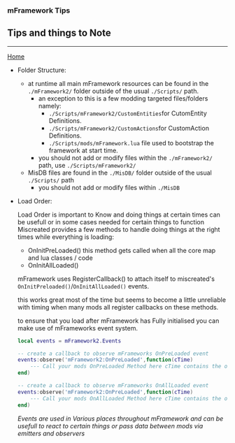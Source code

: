 ### mFramework Tips
## Tips and things to Note
----

[Home](/mFramework2)

* Folder Structure:
    - at runtime all main mFramework resources can be found in the `./mFramework2/` folder outside of the usual `./Scripts/` path.
        - an exception to this is a few modding targeted files/folders namely: 
            - `./Scripts/mFramework2/CustomEntities`for CutomEntity Definitions.
            - `./Scripts/mFramework2/CustomActions`for CustomAction Definitions.
            - `./Scripts/mods/mFramework.lua` file used to bootstrap the framework at start time.
        - you should not add or modify files within the `./mFramework2/` path, use `./Scripts/mFramework2/`
    - MisDB files are found in the `./MisDB/` folder outside of the usual `./Scripts/` path
        - you should not add or modify files within `./MisDB`

* Load Order:

    Load Order is important to Know and doing things at certain times can be usefull or in some cases needed for certain things to function
    Miscreated provides a few methods to handle doing things at the right times while everything is loading:
    - OnInitPreLoaded()
        this method gets called when all the core map and lua classes / code
    - OnInitAllLoaded()


    mFramework uses RegisterCallback() to attach itself to miscreated's `OnInitPreloaded()`/`OnInitAllLoaded()` events.

    this works great most of the time but seems to become a little unreliable with timing when many mods all register callbacks on these methods.
    
    to ensure that you load after mFramework has Fully initialised you can make use of mFrameworks event system.
    ```lua
    local events = mFramework2.Events

    -- create a callback to observe mFrameworks OnPreLoaded event
    events:observe('mFramework2:OnPreLoaded',function(cTime)
        --- Call your mods OnPreLoaded Method here cTime contains the os.date() when mFramework finished PreLoading
    end)

    -- create a callback to observe mFrameworks OnAllLoaded event
    events:observe('mFramework2:OnPreLoaded',function(cTime)
        --- Call your mods OnAllLoaded Method here cTime contains the os.date() when mFramework finished Loading
    end)
    ```
    _Events are used in Various places throughout mFramework and can be usefull to react to certain things or pass data between mods via emitters and observers_
